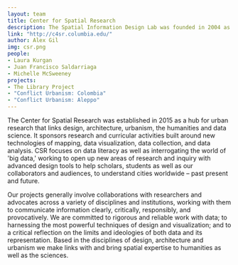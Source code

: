 ```yaml
---
layout: team
title: Center for Spatial Research
description: The Spatial Information Design Lab was founded in 2004 as an interdisciplinary research unit in the Graduate School of Architecture, Planning and Preservation at Columbia University.
link: "http://c4sr.columbia.edu/"
author: Alex Gil
img: csr.png
people:
- Laura Kurgan
- Juan Francisco Saldarriaga
- Michelle McSweeney
projects:
- The Library Project
- "Conflict Urbanism: Colombia"
- "Conflict Urbanism: Aleppo"
---
```


The Center for Spatial Research was established in 2015 as a hub for urban research that links design, architecture, urbanism, the humanities and data science. It sponsors research and curricular activities built around new technologies of mapping, data visualization, data collection, and data analysis. CSR focuses on data literacy as well as interrogating the world of 'big data,' working to open up new areas of research and inquiry with advanced design tools to help scholars, students as well as our collaborators and audiences, to understand cities worldwide – past present and future.

Our projects generally involve collaborations with researchers and advocates across a variety of disciplines and institutions, working with them to communicate information clearly, critically, responsibly, and provocatively. We are committed to rigorous and reliable work with data; to harnessing the most powerful techniques of design and visualization; and to a critical reflection on the limits and ideologies of both data and its representation. Based in the disciplines of design, architecture and urbanism we make links with and bring spatial expertise to humanities as well as the sciences. 